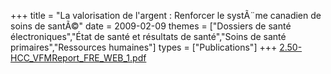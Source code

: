 +++
title = "La valorisation de l'argent : Renforcer le systÃ¨me canadien de soins de santÃ©"
date = 2009-02-09
themes = ["Dossiers de santé électroniques","État de santé et résultats de santé","Soins de santé primaires","Ressources humaines"]
types = ["Publications"]
+++
[2.50-HCC_VFMReport_FRE_WEB_1.pdf](/files/2.50-HCC_VFMReport_FRE_WEB_1.pdf)
